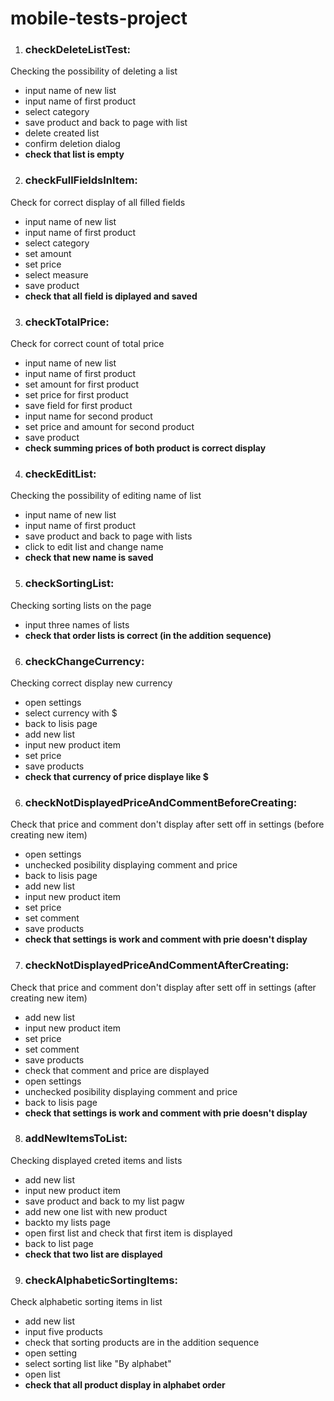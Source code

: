 # mobile-tests-project
1. <h3>checkDeleteListTest:</h3> 
Checking the possibility of deleting a list
 - input name of new list
 - input name of first product
 - select category
 - save product and back to page with list
 - delete created list
 - confirm deletion dialog 
 - **check that list is empty**
 
 2. <h3>checkFullFieldsInItem:</h3> 
Check for correct display of all filled fields
 - input name of new list
 - input name of first product
 - select category
 - set amount
 - set price
 - select measure
 - save product
 - **check that all field is diplayed and saved**
 
 3. <h3>checkTotalPrice:</h3> 
Check for correct count of total price
 - input name of new list
 - input name of first product
 - set amount for first product
 - set price for first product
 - save field for first product
 - input name for second product
 - set price and amount for second product
 - save product
 - **check summing prices of both product is correct display**
 
 4. <h3>checkEditList:</h3> 
Checking the possibility of editing name of list
 - input name of new list
 - input name of first product
 - save product and back to page with lists
 - click to edit list and change name
 - **check that new name is saved**
 
 5. <h3>checkSortingList:</h3> 
Checking sorting lists on the page
 - input three names of lists
 - **check that order lists is correct (in the addition sequence)**
 
 6. <h3>checkChangeCurrency:</h3> 
Checking correct display new currency
 - open settings
 - select currency with $
 - back to lisis page
 - add new list
 - input new product item
 - set price
 - save products
 - **check that currency of price displaye like $**
 
  6. <h3>checkNotDisplayedPriceAndCommentBeforeCreating:</h3> 
Check that price and comment don't display after sett off in settings (before creating new item)
 - open settings
 - unchecked posibility displaying comment and price
 - back to lisis page
 - add new list
 - input new product item
 - set price
 - set comment
 - save products
 - **check that settings is work and comment with prie doesn't display**
 
  7. <h3>checkNotDisplayedPriceAndCommentAfterCreating:</h3> 
Check that price and comment don't display after sett off in settings (after creating new item)
 - add new list
 - input new product item
 - set price
 - set comment
 - save products
 - check that comment and price are displayed
 - open settings
 - unchecked posibility displaying comment and price
 - back to lisis page
 - **check that settings is work and comment with prie doesn't display**
 
 
  8. <h3>addNewItemsToList:</h3> 
Checking displayed creted items and lists
 - add new list
 - input new product item
 - save product and back to my list pagw
 - add new one list with new product
 - backto my lists page
 - open first list and check that first item is displayed
 - back to list page
 - **check that two list are displayed**
 
  9. <h3>checkAlphabeticSortingItems:</h3> 
Check alphabetic sorting items in list
 - add new list
 - input five products
 - check that sorting products are in the addition sequence
 - open setting
 - select sorting list like "By alphabet"
 - open list
 - **check that all product display in alphabet order**
